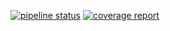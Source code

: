 [![pipeline status](https://gitlab.com/dsigic/Test-GitlabCI/badges/master/pipeline.svg)](https://gitlab.com/dsigic/Test-GitlabCI/-/commits/master)
[![coverage report](https://gitlab.com/dsigic/Test-GitlabCI/badges/master/coverage.svg)](https://gitlab.com/dsigic/Test-GitlabCI/-/commits/master)
